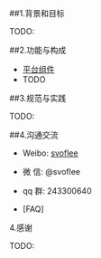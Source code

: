 ##1.背景和目标

TODO:


##2.功能与构成

* [平台组件](https://github.com/svoflee/spartacus/wiki/Components)
* TODO

##3.规范与实践

TODO:


##4.沟通交流

* Weibo: [svoflee](http://www.weibo.com/svoflee)
* 微   信:   @svoflee
* qq 群:  243300640

* [FAQ]

4.感谢

TODO:




